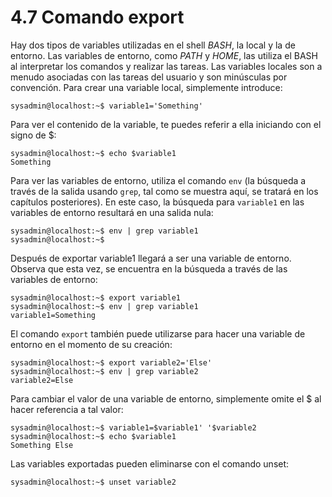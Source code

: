 # 4.7 Comando export
Hay dos tipos de variables utilizadas en el shell _BASH_, la local y la de entorno. Las variables de entorno, como _PATH_ y _HOME_, las utiliza el BASH al interpretar los comandos y realizar las tareas. Las variables locales son a menudo asociadas con las tareas del usuario y son minúsculas por convención. Para crear una variable local, simplemente introduce:
```shell-session
sysadmin@localhost:~$ variable1='Something'
```
Para ver el contenido de la variable, te puedes referir a ella iniciando con el signo de $:

```shell-session
sysadmin@localhost:~$ echo $variable1                                   
Something
```

Para ver las variables de entorno, utiliza el comando `env` (la búsqueda a través de la salida usando `grep`, tal como se muestra aquí, se tratará en los capítulos posteriores). En este caso, la búsqueda para ``variable1`` en las variables de entorno resultará en una salida nula:
```shell-session
sysadmin@localhost:~$ env | grep variable1                              
sysadmin@localhost:~$
```
Después de exportar variable1 llegará a ser una variable de entorno. Observa que esta vez, se encuentra en la búsqueda a través de las variables de entorno:

```shell-session
sysadmin@localhost:~$ export variable1                                  
sysadmin@localhost:~$ env | grep variable1                             
variable1=Something
```

El comando ``export`` también puede utilizarse para hacer una variable de entorno en el momento de su creación:

```shell-session
sysadmin@localhost:~$ export variable2='Else'                           
sysadmin@localhost:~$ env | grep variable2                             
variable2=Else
```

Para cambiar el valor de una variable de entorno, simplemente omite el $ al hacer referencia a tal valor:

```shell-session
sysadmin@localhost:~$ variable1=$variable1' '$variable2                
sysadmin@localhost:~$ echo $variable1                                   
Something Else
```

Las variables exportadas pueden eliminarse con el comando unset:

```shell-session
sysadmin@localhost:~$ unset variable2
```